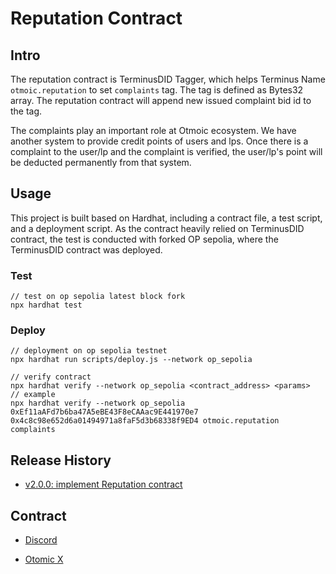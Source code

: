 # Reputation Contract

## Intro

The reputation contract is TerminusDID Tagger, which helps Terminus Name `otmoic.reputation` to set `complaints` tag. The tag is defined as Bytes32 array. The reputation contract will append new issued complaint bid id to the tag.

The complaints play an important role at Otmoic ecosystem. We have another system to provide credit points of users and lps. Once there is a complaint to the user/lp and the complaint is verified, the user/lp's point will be deducted permanently from that system.

## Usage

This project is built based on Hardhat, including a contract file, a test script, and a deployment script. As the contract heavily relied on TerminusDID contract, the test is conducted with forked OP sepolia, where the TerminusDID contract was deployed.

### Test

```shell
// test on op sepolia latest block fork
npx hardhat test
```

### Deploy

```
// deployment on op sepolia testnet
npx hardhat run scripts/deploy.js --network op_sepolia
```

```
// verify contract
npx hardhat verify --network op_sepolia <contract_address> <params>
// example
npx hardhat verify --network op_sepolia 0xEf11aAFd7b6ba47A5eBE43F8eCAAac9E441970e7 0x4c8c98e652d6a01494971a8faF5d3b68338f9ED4 otmoic.reputation complaints
```

## Release History

-   [v2.0.0: implement Reputation contract](https://github.com/otmoic/reputation-contract-evm/releases/tag/v2.0.0)

## Contract

-   [Discord](https://discord.com/invite/mPcNppqcAd)

-   [Otomic X](https://twitter.com/otomic_org)
